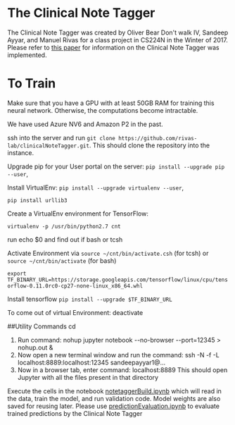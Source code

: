 # The Clinical Note Tagger
The Clinical Note Tagger was created by Oliver Bear Don't walk IV, Sandeep Ayyar, and Manuel Rivas for a class project in CS224N in the Winter of 2017. Please refer to [this paper](https://web.stanford.edu/class/cs224n/reports/2744196.pdf) for information on the Clinical Note Tagger was implemented.

# To Train

Make sure that you have a GPU with at least 50GB RAM for training this neural network. Otherwise, the computations become intractable.

We have used Azure NV6 and Amazon P2 in the past.

ssh into the server and run `git clone https://github.com/rivas-lab/clinicalNoteTagger.git`. This should clone the repository into the instance.

Upgrade pip for your User portal on the server: `pip install --upgrade pip --user`, 

Install VirtualEnv: `pip install --upgrade virtualenv --user`, 

`pip install urllib3`

Create a VirtualEnv environment for TensorFlow: 

`virtualenv -p /usr/bin/python2.7 cnt`

run echo $0 and find out if bash or tcsh

Activate Environment via `source ~/cnt/bin/activate.csh` (for tcsh) or `source ~/cnt/bin/activate` (for bash)

`export TF_BINARY_URL=https://storage.googleapis.com/tensorflow/linux/cpu/tensorflow-0.11.0rc0-cp27-none-linux_x86_64.whl`

Install tensorflow `pip install --upgrade $TF_BINARY_URL`

To come out of virtual Environment: deactivate

##Utility Commands
cd
1.	Run command: nohup jupyter notebook --no-browser --port=12345 > nohup.out &
2.	Now open a new terminal window and run the command: 
ssh -N -f -L localhost:8889:localhost:12345 sandeepayyar1@...
3.	Now in a browser tab, enter command: localhost:8889
	This should open Jupyter with all the files present in that directory



Execute the cells in the notebook [notetaggerBuild.ipynb](https://github.com/rivas-lab/clinicalNoteTagger/blob/master/noteTaggerBuild.ipynb) which will read in the data, train the model, and run validation code. Model weights are also saved for reusing later. Please use [predictionEvaluation.ipynb](https://github.com/rivas-lab/clinicalNoteTagger/blob/master/predictionEvaluation.ipynb) to evaluate trained predictions by the Clinical Note Tagger
